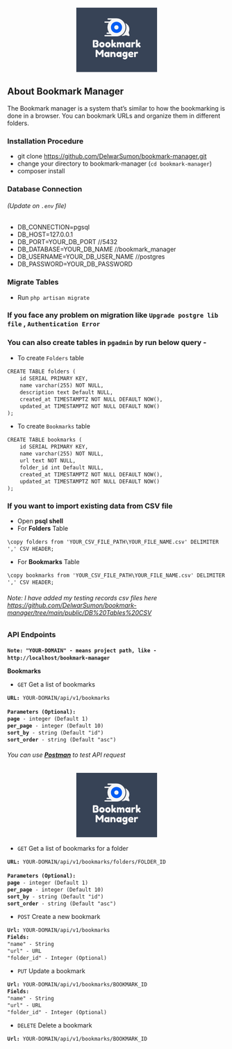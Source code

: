 <p align="center"><a href="https://laravel.com" target="_blank" ><img src="https://github.com/DelwarSumon/bookmark-manager/blob/main/public/Bookmark_Manager.png?raw=true"></a></p>

## About Bookmark Manager

The Bookmark manager is a system that’s similar to how the bookmarking is done in a browser. You can bookmark URLs and organize them in different folders.


### Installation Procedure

* git clone https://github.com/DelwarSumon/bookmark-manager.git
* change your directory to bookmark-manager (`cd bookmark-manager`)
* composer install

### Database Connection 
###### (Update on `.env` file)
* DB_CONNECTION=pgsql
* DB_HOST=127.0.0.1
* DB_PORT=YOUR_DB_PORT //5432
* DB_DATABASE=YOUR_DB_NAME //bookmark_manager
* DB_USERNAME=YOUR_DB_USER_NAME //postgres
* DB_PASSWORD=YOUR_DB_PASSWORD

### Migrate Tables
* Run `php artisan migrate`

### If you face any problem on migration like `Upgrade postgre lib file` , `Authentication Error` 
### You can also create tables in `pgadmin` by run below query -
* To create `Folders` table
<pre><code>CREATE TABLE folders (
    id SERIAL PRIMARY KEY, 
    name varchar(255) NOT NULL,
    description text Default NULL,
    created_at TIMESTAMPTZ NOT NULL DEFAULT NOW(),
    updated_at TIMESTAMPTZ NOT NULL DEFAULT NOW()
);</code></pre>

* To create `Bookmarks` table
<pre><code>CREATE TABLE bookmarks (
    id SERIAL PRIMARY KEY, 
    name varchar(255) NOT NULL,
    url text NOT NULL,
    folder_id int Default NULL,
    created_at TIMESTAMPTZ NOT NULL DEFAULT NOW(),
    updated_at TIMESTAMPTZ NOT NULL DEFAULT NOW()
);</code></pre>

### If you want to import existing data from CSV file
* Open <b>psql shell</b>
* For <b>Folders</b> Table
<pre><code>\copy folders from 'YOUR_CSV_FILE_PATH\YOUR_FILE_NAME.csv' DELIMITER ',' CSV HEADER;</code></pre>
* For <b>Bookmarks</b> Table
<pre><code>\copy bookmarks from 'YOUR_CSV_FILE_PATH\YOUR_FILE_NAME.csv' DELIMITER ',' CSV HEADER;</code></pre>

###### Note: I have added my testing records csv files here <a href="https://github.com/DelwarSumon/bookmark-manager/tree/main/public/DB%20Tables%20CSV`" target="_blank">https://github.com/DelwarSumon/bookmark-manager/tree/main/public/DB%20Tables%20CSV</a>

### API Endpoints
<b>`Note: "YOUR-DOMAIN" - means project path, like - http://localhost/bookmark-manager`</b>

<b>Bookmarks</b>
* `GET` Get a list of bookmarks
<pre><code><b>URL:</b> YOUR-DOMAIN/api/v1/bookmarks

<b>Parameters (Optional):</b>
<b>page</b> - integer (Default 1)
<b>per_page</b> - integer (Default 10)
<b>sort_by</b> - string (Default "id")
<b>sort_order</b> - string (Default "asc")
</code></pre>

###### You can use <a href="https://www.postman.com/downloads/" target="_blank"><b>Postman</b></a> to test API request
<p align="center"><a href="https://laravel.com" target="_blank" ><img src="https://github.com/DelwarSumon/bookmark-manager/blob/main/public/Bookmark_Manager.png?raw=true"></a></p>

* `GET` Get a list of bookmarks for a folder

<pre><code><b>URL:</b> YOUR-DOMAIN/api/v1/bookmarks/folders/FOLDER_ID

<b>Parameters (Optional):</b>
<b>page</b> - integer (Default 1)
<b>per_page</b> - integer (Default 10)
<b>sort_by</b> - string (Default "id")
<b>sort_order</b> - string (Default "asc")
</code></pre>

* `POST` Create a new bookmark
<pre><code><b>Url:</b> YOUR-DOMAIN/api/v1/bookmarks
<b>Fields:</b> 
"name" - String
"url" - URL
"folder_id" - Integer (Optional)
</code></pre>

* `PUT` Update a bookmark
<pre><code><b>Url:</b> YOUR-DOMAIN/api/v1/bookmarks/BOOKMARK_ID
<b>Fields:</b> 
"name" - String
"url" - URL
"folder_id" - Integer (Optional)
</code></pre>

* `DELETE` Delete a bookmark
<pre><code><b>Url:</b> YOUR-DOMAIN/api/v1/bookmarks/BOOKMARK_ID
</code></pre>


